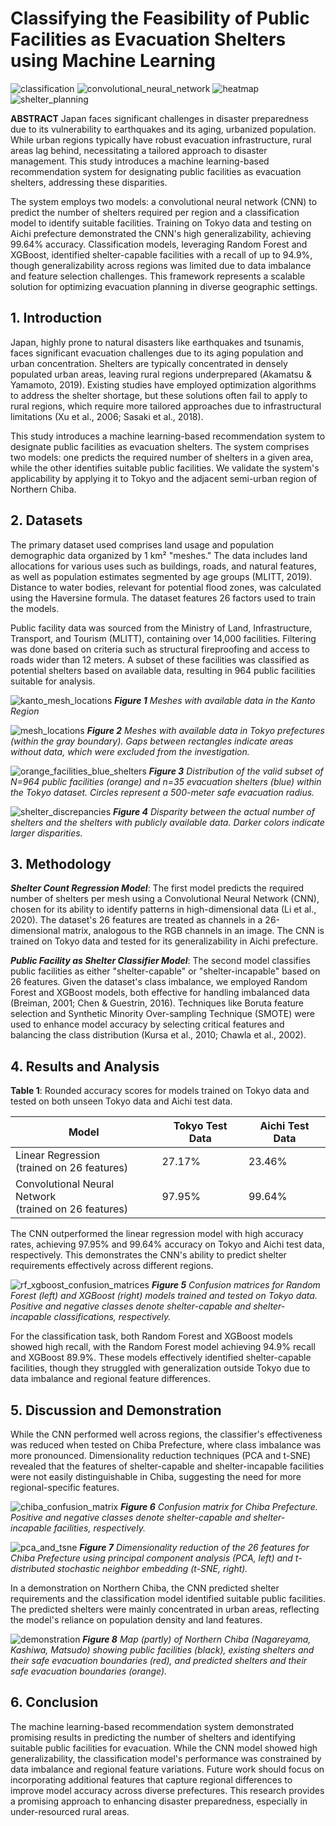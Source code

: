 # Classifying the Feasibility of Public Facilities as Evacuation Shelters using Machine Learning

![classification](https://img.shields.io/badge/classification-f18701)
![convolutional_neural_network](https://img.shields.io/badge/convolutional_neural_network-f7b801)
![heatmap](https://img.shields.io/badge/heatmap-7678ed)
![shelter_planning](https://img.shields.io/badge/shelter_planning-3d348b)

**ABSTRACT** Japan faces significant challenges in disaster preparedness due to its vulnerability to earthquakes and its aging, urbanized population. While urban regions typically have robust evacuation infrastructure, rural areas lag behind, necessitating a tailored approach to disaster management. This study introduces a machine learning-based recommendation system for designating public facilities as evacuation shelters, addressing these disparities.

The system employs two models: a convolutional neural network (CNN) to predict the number of shelters required per region and a classification model to identify suitable facilities. Training on Tokyo data and testing on Aichi prefecture demonstrated the CNN's high generalizability, achieving 99.64% accuracy. Classification models, leveraging Random Forest and XGBoost, identified shelter-capable facilities with a recall of up to 94.9%, though generalizability across regions was limited due to data imbalance and feature selection challenges. This framework represents a scalable solution for optimizing evacuation planning in diverse geographic settings.

## 1. Introduction

Japan, highly prone to natural disasters like earthquakes and tsunamis, faces significant evacuation challenges due to its aging population and urban concentration. Shelters are typically concentrated in densely populated urban areas, leaving rural regions underprepared (Akamatsu & Yamamoto, 2019). Existing studies have employed optimization algorithms to address the shelter shortage, but these solutions often fail to apply to rural regions, which require more tailored approaches due to infrastructural limitations (Xu et al., 2006; Sasaki et al., 2018).

This study introduces a machine learning-based recommendation system to designate public facilities as evacuation shelters. The system comprises two models: one predicts the required number of shelters in a given area, while the other identifies suitable public facilities. We validate the system's applicability by applying it to Tokyo and the adjacent semi-urban region of Northern Chiba.

## 2. Datasets

The primary dataset used comprises land usage and population demographic data organized by 1 km² "meshes." The data includes land allocations for various uses such as buildings, roads, and natural features, as well as population estimates segmented by age groups (MLITT, 2019). Distance to water bodies, relevant for potential flood zones, was calculated using the Haversine formula. The dataset features 26 factors used to train the models.

Public facility data was sourced from the Ministry of Land, Infrastructure, Transport, and Tourism (MLITT), containing over 14,000 facilities. Filtering was done based on criteria such as structural fireproofing and access to roads wider than 12 meters. A subset of these facilities was classified as potential shelters based on available data, resulting in 964 public facilities suitable for analysis.

![kanto_mesh_locations](images/kanto_mesh_locations.png)
***Figure 1** Meshes with available data in the Kanto Region*

![mesh_locations](images/mesh_locations.png)
***Figure 2** Meshes with available data in Tokyo prefectures (within the gray boundary). Gaps between rectangles indicate areas without data, which were excluded from the investigation.*

![orange_facilities_blue_shelters](images/orange_facilities_blue_shelters.png)
***Figure 3** Distribution of the valid subset of N=964 public facilities (orange) and n=35 evacuation shelters (blue) within the Tokyo dataset. Circles represent a 500-meter safe evacuation radius.*

![shelter_discrepancies](images/shelter_discrepancies.png)
***Figure 4** Disparity between the actual number of shelters and the shelters with publicly available data. Darker colors indicate larger disparities.*

## 3. Methodology

***Shelter Count Regression Model***: The first model predicts the required number of shelters per mesh using a Convolutional Neural Network (CNN), chosen for its ability to identify patterns in high-dimensional data (Li et al., 2020). The dataset's 26 features are treated as channels in a 26-dimensional matrix, analogous to the RGB channels in an image. The CNN is trained on Tokyo data and tested for its generalizability in Aichi prefecture.

***Public Facility as Shelter Classifier Model***: The second model classifies public facilities as either "shelter-capable" or "shelter-incapable" based on 26 features. Given the dataset's class imbalance, we employed Random Forest and XGBoost models, both effective for handling imbalanced data (Breiman, 2001; Chen & Guestrin, 2016). Techniques like Boruta feature selection and Synthetic Minority Over-sampling Technique (SMOTE) were used to enhance model accuracy by selecting critical features and balancing the class distribution (Kursa et al., 2010; Chawla et al., 2002).

## 4. Results and Analysis

**Table 1**: Rounded accuracy scores for models trained on Tokyo data and tested on both unseen Tokyo data and Aichi test data.

| Model                                | Tokyo Test Data | Aichi Test Data |
|--------------------------------------|-----------------|-----------------|
| Linear Regression <br> (trained on 26 features) | 27.17%          | 23.46%          |
| Convolutional Neural Network <br> (trained on 26 features) | 97.95%          | 99.64%          |

The CNN outperformed the linear regression model with high accuracy rates, achieving 97.95% and 99.64% accuracy on Tokyo and Aichi test data, respectively. This demonstrates the CNN's ability to predict shelter requirements effectively across different regions.

![rf_xgboost_confusion_matrices](images/rf_xgboost_confusion_matrices.png)
***Figure 5** Confusion matrices for Random Forest (left) and XGBoost (right) models trained and tested on Tokyo data. Positive and negative classes denote shelter-capable and shelter-incapable classifications, respectively.*

For the classification task, both Random Forest and XGBoost models showed high recall, with the Random Forest model achieving 94.9% recall and XGBoost 89.9%. These models effectively identified shelter-capable facilities, though they struggled with generalization outside Tokyo due to data imbalance and regional feature differences.

## 5. Discussion and Demonstration
While the CNN performed well across regions, the classifier's effectiveness was reduced when tested on Chiba Prefecture, where class imbalance was more pronounced. Dimensionality reduction techniques (PCA and t-SNE) revealed that the features of shelter-capable and shelter-incapable facilities were not easily distinguishable in Chiba, suggesting the need for more regional-specific features.

![chiba_confusion_matrix](images/chiba_confusion_matrix.png)
***Figure 6** Confusion matrix for Chiba Prefecture. Positive and negative classes denote shelter-capable and shelter-incapable facilities, respectively.*

![pca_and_tsne](images/pca_and_tsne.png)
***Figure 7** Dimensionality reduction of the 26 features for Chiba Prefecture using principal component analysis (PCA, left) and t-distributed stochastic neighbor embedding (t-SNE, right).*

In a demonstration on Northern Chiba, the CNN predicted shelter requirements and the classification model identified suitable public facilities. The predicted shelters were mainly concentrated in urban areas, reflecting the model's reliance on population density and land features.

![demonstration](images/demonstration.png)
***Figure 8** Map (partly) of Northern Chiba (Nagareyama, Kashiwa, Matsudo) showing public facilities (black), existing shelters and their safe evacuation boundaries (red), and predicted shelters and their safe evacuation boundaries (orange).*

## 6. Conclusion
The machine learning-based recommendation system demonstrated promising results in predicting the number of shelters and identifying suitable public facilities for evacuation. While the CNN model showed high generalizability, the classification model's performance was constrained by data imbalance and regional feature variations. Future work should focus on incorporating additional features that capture regional differences to improve model accuracy across diverse prefectures. This research provides a promising approach to enhancing disaster preparedness, especially in under-resourced rural areas.
